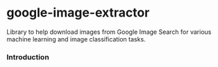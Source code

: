 ﻿# google-image-extractor
 
 Library to help download images from Google Image Search for various machine learning and image classification tasks.

 ### Introduction
